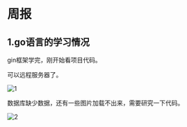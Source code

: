 # 周报  

## 1.go语言的学习情况  

gin框架学完，刚开始看项目代码。

可以远程服务器了。

![1](C:\Users\70269\Desktop\周报\2025\9.24\1.png)

数据库缺少数据，还有一些图片加载不出来，需要研究一下代码。

![2](C:\Users\70269\Desktop\周报\2025\9.24\2.png)

